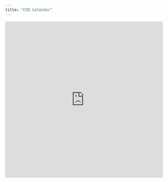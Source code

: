 ```yaml
---
title: "CCD Calendar"
---
```


<div class="container">
    <iframe class="responsive-iframe" src="https://calendar.google.com/calendar/embed?src=c_58ad3ab7313e894def101c6a623ad0ca167d12e96eee51c7c2eecec458672379%40group.calendar.google.com&ctz=America%2FLos_Angeles" width="100%" height="500" style="border: 0" frameborder="0"></iframe>
</div>